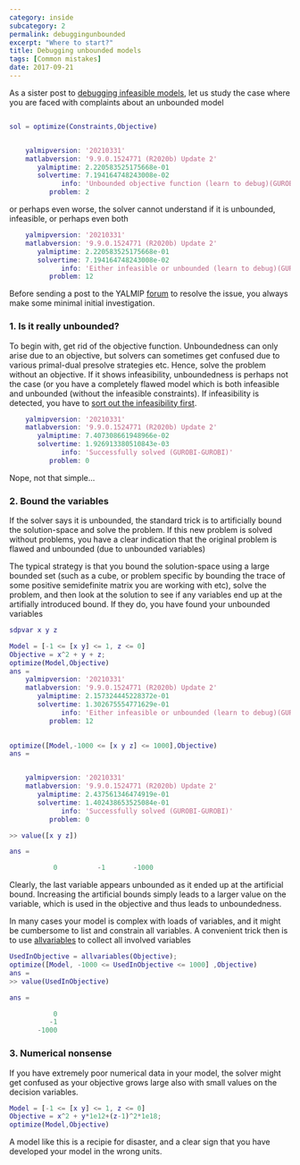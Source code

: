 ```yaml
---
category: inside
subcategory: 2
permalink: debuggingunbounded
excerpt: "Where to start?"
title: Debugging unbounded models
tags: [Common mistakes]
date: 2017-09-21
---
```


As a sister post to [debugging infeasible models](/debugginginfeasible), let us study the case where you are faced with complaints about an unbounded model

````matlab

sol = optimize(Constraints,Objective)


    yalmipversion: '20210331'
    matlabversion: '9.9.0.1524771 (R2020b) Update 2'
       yalmiptime: 2.220583525175668e-01
       solvertime: 7.194164748243008e-02
             info: 'Unbounded objective function (learn to debug)(GUROBI-GUROBI)'
          problem: 2
````

or perhaps even worse, the solver cannot understand if it is unbounded, infeasible, or perhaps even both

````matlab
    yalmipversion: '20210331'
    matlabversion: '9.9.0.1524771 (R2020b) Update 2'
       yalmiptime: 2.220583525175668e-01
       solvertime: 7.194164748243008e-02
             info: 'Either infeasible or unbounded (learn to debug)(GUROBI-GUROBI)'
          problem: 12
````          


Before sending a post to the YALMIP [forum](https://groups.google.com/forum/#!forum/yalmip) to resolve the issue, you always make some minimal initial investigation.

### 1. Is it really unbounded?

To begin with, get rid of the objective function. Unboundedness can only arise due to an objective, but solvers can sometimes get confused due to various primal-dual presolve strategies etc. Hence, solve the problem without an objective. If it shows infeasibility, unboundedness is perhaps not the case (or you have a completely flawed model which is both infeasible and unbounded (without the infeasible constraints). If infeasibility is detected, you have to [sort out the infeasibility first](/debugginginfeasible).

````matlab
    yalmipversion: '20210331'
    matlabversion: '9.9.0.1524771 (R2020b) Update 2'
       yalmiptime: 7.407308661948966e-02
       solvertime: 1.926913380510843e-03
             info: 'Successfully solved (GUROBI-GUROBI)'
          problem: 0
````

Nope, not that simple...

### 2. Bound the variables

If the solver says it is unbounded, the standard trick is to artificially bound the solution-space and solve the problem. If this new problem is solved without problems, you have a clear indication that the original problem is flawed and unbounded (due to unbounded variables) 

The typical strategy is that you bound the solution-space using a large bounded set (such as a cube, or problem specific by bounding the trace of some positive semidefinite matrix you are working with etc), solve the problem, and then look at the solution to see if any variables end up at the artifially introduced bound. If they do, you have found your unbounded variables

````matlab
sdpvar x y z

Model = [-1 <= [x y] <= 1, z <= 0]
Objective = x^2 + y + z;
optimize(Model,Objective)
ans = 
    yalmipversion: '20210331'
    matlabversion: '9.9.0.1524771 (R2020b) Update 2'
       yalmiptime: 2.157324445228372e-01
       solvertime: 1.302675554771629e-01
             info: 'Either infeasible or unbounded (learn to debug)(GUROBI-GUROBI)'
          problem: 12
       

optimize([Model,-1000 <= [x y z] <= 1000],Objective)
ans = 


    yalmipversion: '20210331'
    matlabversion: '9.9.0.1524771 (R2020b) Update 2'
       yalmiptime: 2.437561346474919e-01
       solvertime: 1.402438653525084e-01
             info: 'Successfully solved (GUROBI-GUROBI)'
          problem: 0

>> value([x y z])

ans =

           0          -1       -1000

````

Clearly, the last variable appears unbounded as it ended up at the artificial bound. Increasing the artificial bounds simply leads to a larger value on the variable, which is used in the objective and thus leads to unboundedness.

In many cases your model is complex with loads of variables, and it might be cumbersome to list and constrain all variables. A convenient trick then is to use [allvariables](/command/allvariables) to collect all involved variables

````matlab
UsedInObjective = allvariables(Objective);
optimize([Model, -1000 <= UsedInObjective <= 1000] ,Objective)
ans = 
>> value(UsedInObjective)

ans =

           0
          -1
       -1000
````

### 3. Numerical nonsense

If you have extremely poor numerical data in your model, the solver might get confused as your objective grows large also with small values on the decision variables.

````matlab
Model = [-1 <= [x y] <= 1, z <= 0]
Objective = x^2 + y*1e12+(z-1)^2*1e18;
optimize(Model,Objective)
````

A model like this is a recipie for disaster, and a clear sign that you have developed your model in the wrong units.
